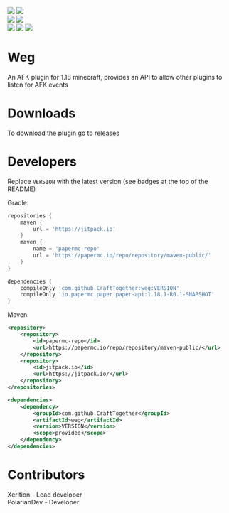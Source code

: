 [![](https://img.shields.io/badge/Discord-7289DA?style=for-the-badge&logo=discord&logoColor=white)](https://discord.gg/zSWjKVvfNy)
[![](https://img.shields.io/badge/GitHub-100000?style=for-the-badge&logo=github&logoColor=white)](https://github.com/CraftTogether) <BR>
[![](https://jitpack.io/v/CraftTogether/weg.svg)](https://jitpack.io/#CraftTogether/weg)
![](https://img.shields.io/badge/Maintained%3F-yes-green.svg) <BR>
[![](https://img.shields.io/github/downloads/CraftTogether/Weg/total.svg)](https://github.com/CraftTogether/Weg/releases)
![](https://img.shields.io/github/issues/CraftTogether/Weg.svg)
![](https://img.shields.io/github/issues-pr/CraftTogether/Weg.svg)
# Weg
An AFK plugin for 1.18 minecraft, provides an API to allow other plugins to listen for AFK events

# Downloads
To download the plugin go to [releases](https://github.com/CraftTogether/Weg/releases)

# Developers
Replace `VERSION` with the latest version (see badges at the top of the README)

Gradle:
```gradle
repositories {
    maven {
        url = 'https://jitpack.io'
    }
    maven {
        name = 'papermc-repo'
        url = 'https://papermc.io/repo/repository/maven-public/'
    }
}
```

```gradle
dependencies {
    compileOnly 'com.github.CraftTogether:weg:VERSION'
    compileOnly 'io.papermc.paper:paper-api:1.18.1-R0.1-SNAPSHOT'
}
```

Maven:
```xml
<repository>
    <repository>
        <id>papermc-repo</id>
        <url>https://papermc.io/repo/repository/maven-public/</url>
    </repository>
    <repository>
        <id>jitpack.io</id>
        <url>https://jitpack.io/</url>
    </repository>
</repositories>
```

```xml
<dependencies>
    <dependency>
        <groupId>com.github.CraftTogether</groupId>
        <artifactId>weg</artifactId>
        <version>VERSION</version>
        <scope>provided</scope>
    </dependency>
</dependencies>
```

# Contributors
Xerition - Lead developer <BR>
PolarianDev - Developer
